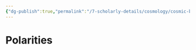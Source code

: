 ```yaml
---
{"dg-publish":true,"permalink":"/7-scholarly-details/cosmology/cosmic-biology/aether/essences/polarities/polarities/","noteIcon":""}
---
```


# Polarities


